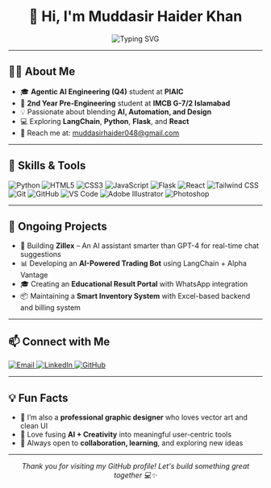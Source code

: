 <h1 align="center">👋 Hi, I'm Muddasir Haider Khan</h1>

<p align="center">
    <img src="https://readme-typing-svg.herokuapp.com?font=Fira+Code&size=25&pause=1000&color=F7DC6F&center=true&vCenter=true&width=500&lines=AI+Engineer+%7C+Creative+Technologist;PIAIC+Student+%7C+2nd+Year+Pre-Engineering;Passionate+about+AI%2C+Code+%26+Design" alt="Typing SVG">
</p>

---

<h2>👨‍💻 About Me</h2>

- 🎓 **Agentic AI Engineering (Q4)** student at **PIAIC**
- 🏫 **2nd Year Pre-Engineering** student at **IMCB G-7/2 Islamabad**
- 💡 Passionate about blending **AI, Automation, and Design**
- 💻 Exploring **LangChain**, **Python**, **Flask**, and **React**
- 📧 Reach me at: [muddasirhaider048@gmail.com](mailto:muddasirhaider048@gmail.com)

---

<h2>🚀 Skills & Tools</h2>

![Python](https://img.shields.io/badge/-Python-3776AB?logo=python&logoColor=white&style=flat)
![HTML5](https://img.shields.io/badge/-HTML5-E34F26?logo=html5&logoColor=white&style=flat)
![CSS3](https://img.shields.io/badge/-CSS3-1572B6?logo=css3&logoColor=white&style=flat)
![JavaScript](https://img.shields.io/badge/-JavaScript-F7DF1E?logo=javascript&logoColor=black&style=flat)
![Flask](https://img.shields.io/badge/-Flask-000000?logo=flask&logoColor=white&style=flat)
![React](https://img.shields.io/badge/-React-61DAFB?logo=react&logoColor=black&style=flat)
![Tailwind CSS](https://img.shields.io/badge/-Tailwind-38B2AC?logo=tailwind-css&logoColor=white&style=flat)
![Git](https://img.shields.io/badge/-Git-F05032?logo=git&logoColor=white&style=flat)
![GitHub](https://img.shields.io/badge/-GitHub-181717?logo=github&logoColor=white&style=flat)
![VS Code](https://img.shields.io/badge/-VS%20Code-007ACC?logo=visual-studio-code&logoColor=white&style=flat)
![Adobe Illustrator](https://img.shields.io/badge/-Illustrator-FF9A00?logo=adobe-illustrator&logoColor=white&style=flat)
![Photoshop](https://img.shields.io/badge/-Photoshop-31A8FF?logo=adobe-photoshop&logoColor=white&style=flat)

---

<h2>🧠 Ongoing Projects</h2>

- 🚀 Building **Zillex** – An AI assistant smarter than GPT-4 for real-time chat suggestions  
- 📊 Developing an **AI-Powered Trading Bot** using LangChain + Alpha Vantage  
- 🎓 Creating an **Educational Result Portal** with WhatsApp integration  
- 📦 Maintaining a **Smart Inventory System** with Excel-based backend and billing system

---

<h2>📫 Connect with Me</h2>

<p align="left">
    <a href="mailto:muddasirhaider048@gmail.com">
        <img src="https://img.shields.io/badge/Gmail-D14836?logo=gmail&logoColor=white" alt="Email">
    </a> 
    <a href="https://www.linkedin.com/in/muddasir-haider-khan-281515299/">
        <img src="https://custom-icon-badges.demolab.com/badge/LinkedIn-0A66C2?logo=linkedin-white&logoColor=fff" alt="LinkedIn">
    </a>
    <a href="https://github.com/Muddasir-Haider-Khan">
        <img src="https://img.shields.io/badge/GitHub-181717?logo=github&logoColor=white" alt="GitHub">
    </a>
</p>

---

<h2>💡 Fun Facts</h2>

- 🎨 I’m also a **professional graphic designer** who loves vector art and clean UI  
- 🤖 Love fusing **AI + Creativity** into meaningful user-centric tools  
- 💬 Always open to **collaboration, learning**, and exploring new ideas

---

<p align="center">
    <em>Thank you for visiting my GitHub profile! Let's build something great together 💻✨</em>
</p>
